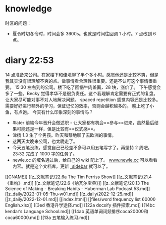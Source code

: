 # knowledge

时区的问题：
- 夏令时切冬令时，时间会多 3600s。也就是时间往回调 1 小时。7 点改到 6 点。


# diary 22:53
14 点准备来公司。在家楼下和佳境聊了半个多小时。感觉他还是比较不爽，但是我其实没有很理解不爽的点。做事情看合理性很重要。还是不认可这个事情很重要。
15:30 左右到的公司。楼下吃了回锅牛肉盖面，28 块，涨价了。
下午感觉会多了一些。Becky 觉得孝华不是很负责任。这个我理解肯定需要有正式的复盘。让大家尽可能对事不对人地解决问题。
spaced repetition 感觉内容还是比较多。需要好好进行额外的学习，保证记忆的效率，否则会越积越多的。
晚上吃了小鱼，有点饱。
今天有什么印象深刻的事情吗？
- #later 前端今年晋升会做述职 - 让大家都有机会==参与==进来，虽然最后结果可能还是一样，但是比较有==仪式感==。
- 津杨 1.3 生了个男孩。昨天和蔡地聊了去欧洲的事情。
- 这两天太晚来公司，也太晚走了。
- 今天五笔没练，感觉自己已经差不多可以用五笔写字了。再坚持 2 周吧。  23:32 完成了 1000 字的任务了。
- newle.cc 的域名通过后，给自己的 wiki 配上了。 www.newle.cc 可以看看内容。就是这个文档库，更新 [_sidebar](_sidebar.md) 就可以了。




[[CNAME]]
[[z_文献笔记/22.6a The Tim Ferriss Show]]
[[z_文献笔记/21.4 《重构》.md]]
[[z_文献笔记/22.6《纳瓦尔宝典》]]
[[z_文献笔记/20.13 The Science of Making - Breaking Habits - Huberman Lab Podcast 53.md]]
[[z_daily/2023-01-05-Thu-w01.md]]
[[z_daily/2022-12-25.md]]
[[z_daily/2022-12-01.md]]
[[index.html]]
[[files/word frequency list 60000 English.xlsx]]
[[3ed 香港升学途径.md]]
[[22a docsify 插件探索.md]]
[[14bc kendar‘s Language School.md]]
[[14ab 英语单词词频排序coca20000和coca60000.md]]
[[13a 五笔输入练习.md]]
